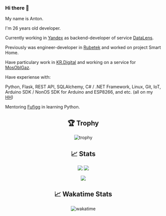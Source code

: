 ### Hi there 👋

My name is Anton.

I'm 26 years old developer.

Currently working in [Yandex](https://yandex.ru/) as backend-developer of service [DataLens](https://datalens.yandex.ru/).

Previously was engineer-developer in [Rubetek](https://rubetek.com/umnyj-dom-rubetek/) and worked on project Smart Home.

Have particulary work in [KR.Digital](https://kr.digital/) and working on a service for [MosOblGaz](https://mosoblgaz.ru/).


Have experiense with:

Python, Flask, REST API, SQLAlchemy, C# / .NET Framework, Linux, Git, IoT, Arduino SDK / NonOS SDK for Arduino and ESP8266, and etc.
(all on my [HH](https://hh.ru/resume/026c4da3ff07ab5fdf0039ed1f39483049474b))

Mentoring [Fufigg](https://github.com/Fufigg) in learning Python.

<h2 align="center"> 🏆 Trophy </h2>

<p align="center">
  <img align="center" src="https://github-profile-trophy.vercel.app/?username=quantum-0&theme=juicyfresh&column=-1" alt="trophy" />
</p>

<h2 align="center"> 📈 Stats </h2>

<p align="center">
  <img src="https://github-profile-summary-cards.vercel.app/api/cards/stats?username=quantum-0&theme=solarized_dark" />
  <img src="https://github-profile-summary-cards.vercel.app/api/cards/most-commit-language?username=quantum-0&theme=solarized_dark" />
</p>
<p align="center">
  <img src="https://github-profile-summary-cards.vercel.app/api/cards/profile-details?username=quantum-0&theme=solarized_dark" />
</p>

<h2 align="center"> 📈 Wakatime Stats </h2>

<p align="center">
  <img align="center" src="https://wakatime.com/share/@7c9029ee-89d1-45a3-8197-cbf6c3bcaf78/b4122c89-e1ce-4153-bae0-62269111579b.png" alt="wakatime" />
</p>

<!--
**Quantum-0/Quantum-0** is a ✨ _special_ ✨ repository because its `README.md` (this file) appears on your GitHub profile.

Here are some ideas to get you started:

- 🔭 I’m currently working on ...
- 🌱 I’m currently learning ...
- 👯 I’m looking to collaborate on ...
- 🤔 I’m looking for help with ...
- 💬 Ask me about ...
- 📫 How to reach me: ...
- 😄 Pronouns: ...
- ⚡ Fun fact: ...

<img align="center" src="https://github-readme-stats.vercel.app/api?username=quantum-0&show_icons=true&locale=en" alt="quantum-0" />
<p><img align="center" src="https://github-readme-stats.vercel.app/api/top-langs?username=quantum-0&show_icons=true&locale=en&layout=compact" alt="quantum-0" /></p>
-->
